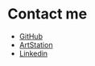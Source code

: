 # Contact me

* [GitHub](https://github.com/TutanDev/)
* [ArtStation](https://tutan09.artstation.com/)
* [Linkedin](https://www.linkedin.com/in/andresespinodelr%C3%ADo/)
